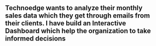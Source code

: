 <h2>Technoedge wants to analyze their monthly sales data which they get through emails from their clients. I have build an Interactive Dashboard which help the organization to take informed decisions
</h2>
